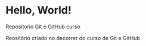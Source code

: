 # Hello, World!
 Repositorio Git e GitHub curso
 
 Reositório criado no decorrer do curso de Git e GitHub
